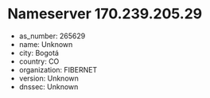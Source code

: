 # Nameserver 170.239.205.29

* as_number: 265629
* name: Unknown
* city: Bogotá
* country: CO
* organization: FIBERNET
* version: Unknown
* dnssec: Unknown
